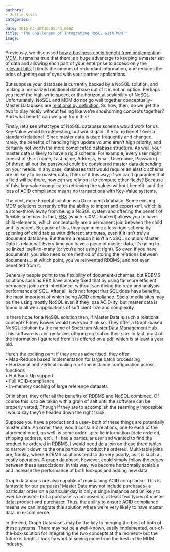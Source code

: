 ```yaml
---
authors:
- Justin Risch
categories:
- 
date: 2015-03-30T10:01:43.000Z
title: "The Challenges of Integrating NoSQL with MDM."
image: 
---
```


Previously, we discussed [how a business could benefit from implementing MDM](http://www.ipponusa.com/doyouneedmdm/). It remains true that there is a huge advantage to keeping a master set of data and allowing each part of your enterprise to access only the [relevant bits.](https://www.xkcd.com/1289/) It limits the amount of redundant information, and reduces the odds of getting out of sync with your partner applications.

But suppose your database is currently backed by a NoSQL solution, and making a normalized relational database out of it is not an option. Perhaps you need the high write speed, or the horizontal scalability of NoSQL. Unfortunately, NoSQL and MDM do not go well together conceptually– Master Databases are [relational by definition](https://en.wikipedia.org/wiki/Master_data#Types_of_master_data). So how, then, do we get the two to play nicely without feeling like we’re shoehorning concepts together? And what benefit can we gain from this?

Firstly, let’s see what type of NoSQL database schema would work for us. Key-Value would be interesting, but would gain little to no benefit over a standard relational. Since master data is used frequently and changed rarely, the benefits of handling high update volume aren’t high priority, and certainly not worth the more complicated database structure. As well, your master data is likely to have a rigid schema. For example, every user might consist of {First name, Last name, Address, Email, Username, Password}. Of those, all but the password could be considered master data depending on your needs. In any case, databases that would require an elastic schema are unlikely to be master data. Think of it this way; if we can’t guarantee that a field will be there, how can we rely on it to compute other fields? Because of this, key-value complicates retrieving the values without benefit– and the loss of ACID compliance means no transactions with Key-Value systems.

The next, more hopeful solution is a Document database. Some existing MDM solutions currently offer the ability to import and export xml, which is a stone-throw away from being a NoSQL system and offering the benefit of flexible schemas. In fact, [EBX](http://www.orchestranetworks.com/product/) (which is XML-backed) allows you to have child-elements, which conceptually are a permanent join between the child and its parent. Because of this, they can mimic a less rigid schema by spinning off child tables with different attributes, even if it isn’t truly a document database. But there’s a reason it isn’t a NoSQL solution: Master Data is relational. Every time you have a piece of master data, it’s going to be linked itself-to-many (or you’re not using it right). So even if you have documents, you also need some method of storing the relations between documents… at which point, you’ve reinvented RDBMS, and not even benefited from it.

Generally people point to the flexibility of document-schemas, but RDBMS solutions such as EBX have already fixed that by using far more efficient permanent joins and inheritance, without sacrificing the read and analysis performance of SQL. After all, let’s not forget that SQL does have benefits, the most important of which being ACID compliance. Social media sites may be fine using mostly NoSQL even if they lose ACID-ity, but master data is found in all web applications of sufficient size and complexity.

Is there hope for a NoSQL solution then, if Master Data is such a relational concept? Pitney Bowes would have you think so. They offer a Graph-based NoSQL solution by the name of [Spectrum Master Data Management Hub](http://www.pitneybowes.com/pr/customer-information-management-software/master-data-management/spectrum-data-hub-module.html). This software is a bit reclusive, offering no trial on their site. In fact, most of the information I gathered from it is offered on a [pdf](http://www.pitneybowes.com/content/dam/pitneybowes/australia/en/legacy/docs/International/Australia/PDF/Software/data-management/SpectrumMDMHub_DS_CDLI_APAC_A4_1305_v1.pdf), which is at least a year old.

Here’s the exciting part; if they are as advertised, they offer:  
 • Map-Reduce based implementation for large batch processing  
 • Horizontal and vertical scaling run-time instance configuration across functions  
 • Hot Back-Up support  
 • Full ACID-compliance  
 • In-memory caching of large reference datasets

Or in short, they offer all the benefits of RDBMS and NoSQL combined. Of course this is to be taken with a grain of salt until the software can be properly vetted; Though if they are to accomplish the seemingly impossible, I would say they’re headed down the right track.

Suppose you have a product and a user– both of these things are potentially master data. An order, then, would contain 2 relations, one to each of the aforementioned, as well as some order-specific information (date ordered, shipping address, etc). If I had a particular user and wanted to find the product he ordered in RDBMS, I would need do a join on those three tables to narrow it down to the one particular product he ordered. Multi-table joins are, frankly, where RDBMS solutions tend to do very poorly, as it is such a costly operation. A graph database, however, could simply follow the edges between these associations. In this way, we become horizontally scalable and increase the performance of both lookups and adding new data.

Graph databases are also capable of maintaining ACID compliance. This is fantastic for our purposes! Master Data may not include purchases– a particular order on a particular day is only a single instance and unlikely to ever be reused– but a purchase is composed of at least two types of master data; product and purchaser. Thus, the ability to ensure ACID compliance means we can integrate this solution where we’re very likely to have master data: in e-commerce.

In the end, Graph Databases may be the key to merging the best of both of these systems. There may not be a well-known, easily implemented, out-of-the-box-solution for integrating the two concepts at the moment– but the future is bright. I look forward to seeing more from the best in the MDM industry.
